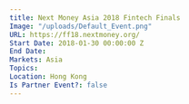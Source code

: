 ```yaml
---
title: Next Money Asia 2018 Fintech Finals
Image: "/uploads/Default_Event.png"
URL: https://ff18.nextmoney.org/
Start Date: 2018-01-30 00:00:00 Z
End Date: 
Markets: Asia
Topics: 
Location: Hong Kong
Is Partner Event?: false
---
```


